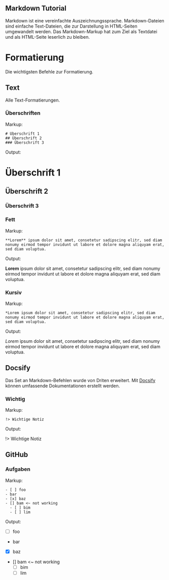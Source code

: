 ## Markdown Tutorial

Markdown ist eine vereinfachte Auszeichnungssprache. Markdown-Dateien sind einfache Text-Dateien, die zur Darstellung in HTML-Seiten umgewandelt werden. Das Markdown-Markup hat zum Ziel als Textdatei und als HTML-Seite leserlich zu bleiben.

# Formatierung

Die wichtigsten Befehle zur Formatierung.

## Text

Alle Text-Formatierungen.

### Überschriften

Markup:
```
# Überschrift 1
## Überschrift 2
### Überschrift 3
```

Output:

# Überschrift 1
## Überschrift 2
### Überschrift 3

### Fett

Markup:
```
**Lorem** ipsum dolor sit amet, consetetur sadipscing elitr, sed diam nonumy eirmod tempor invidunt ut labore et dolore magna aliquyam erat, sed diam voluptua.
```

Output:

**Lorem** ipsum dolor sit amet, consetetur sadipscing elitr, sed diam nonumy eirmod tempor invidunt ut labore et dolore magna aliquyam erat, sed diam voluptua.

### Kursiv

Markup:
```
*Lorem ipsum dolor sit amet, consetetur sadipscing elitr, sed diam nonumy eirmod tempor invidunt ut labore et dolore magna aliquyam erat, sed diam voluptua.
```

Output:

*Lorem* ipsum dolor sit amet, consetetur sadipscing elitr, sed diam nonumy eirmod tempor invidunt ut labore et dolore magna aliquyam erat, sed diam voluptua.

## Docsify

Das Set an Markdown-Befehlen wurde von Driten erweitert. Mit [Docsify](https://docsify.js.org/) können umfassende Dokumentationen erstellt werden.

### Wichtig

Markup:
```
!> Wichtige Notiz
```

Output:

!> Wichtige Notiz

## GitHub

### Aufgaben

Markup:
```
- [ ] foo
- bar
- [x] baz
- [] bam <~ not working
  - [ ] bim
  - [ ] lim
````

Output:
- [ ] foo
- bar
- [x] baz
- [] bam <~ not working
  - [ ] bim
  - [ ] lim